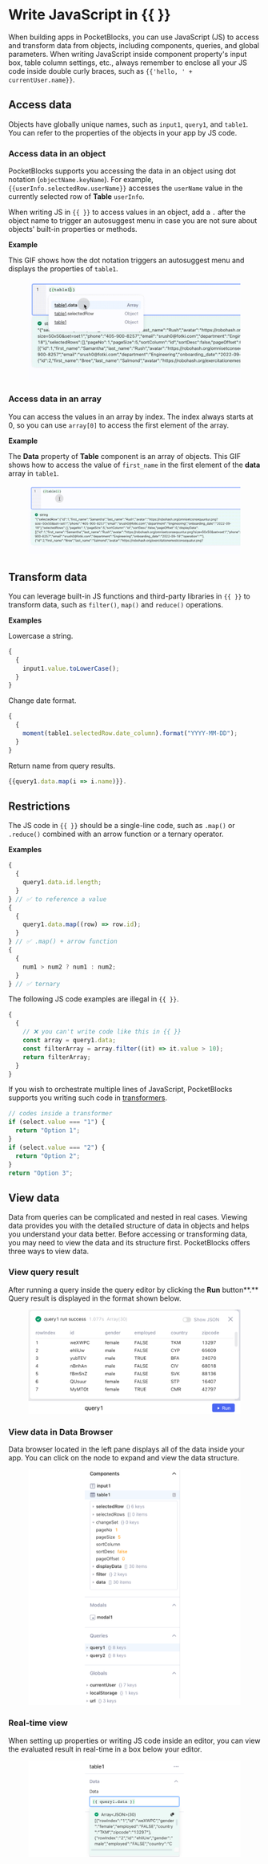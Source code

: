 # Write JavaScript in \{{ \}}

When building apps in PocketBlocks, you can use JavaScript (JS) to access and transform data from objects, including components, queries, and global parameters. When writing JavaScript inside component property's input box, table column settings, etc., always remember to enclose all your JS code inside double curly braces, such as `{{'hello, ' + currentUser.name}}`.

## Access data

Objects have globally unique names, such as `input1`, `query1`, and `table1`. You can refer to the properties of the objects in your app by JS code.

### Access data in an object

PocketBlocks supports you accessing the data in an object using dot notation (`objectName.keyName`). For example,`{{userInfo.selectedRow.userName}}` accesses the `userName` value in the currently selected row of **Table** `userInfo`.

When writing JS in `{{ }}` to access values in an object, add a `.` after the object name to trigger an autosuggest menu in case you are not sure about objects' built-in properties or methods.

**Example**

This GIF shows how the dot notation triggers an autosuggest menu and displays the properties of `table1`.

<figure><img src="../../.gitbook/assets/build-apps/write-javascript/write-javascript-in/01.gif" alt=""><figcaption></figcaption></figure>

### Access data in an array

You can access the values in an array by index. The index always starts at 0, so you can use `array[0]` to access the first element of the array.

**Example**

The **Data** property of **Table** component is an array of objects. This GIF shows how to access the value of `first_name` in the first element of the **data** array in `table1`.

<figure><img src="../../.gitbook/assets/build-apps/write-javascript/write-javascript-in/02.gif" alt=""><figcaption></figcaption></figure>

## Transform data

You can leverage built-in JS functions and third-party libraries in `{{ }}` to transform data, such as `filter()`, `map()` and `reduce()` operations.

**Examples**

Lowercase a string.

```javascript
{
  {
    input1.value.toLowerCase();
  }
}
```

Change date format.

```javascript
{
  {
    moment(table1.selectedRow.date_column).format("YYYY-MM-DD");
  }
}
```

Return name from query results.

```javascript
{{query1.data.map(i => i.name)}}.
```

## Restrictions

The JS code in `{{ }}` should be a single-line code, such as `.map()` or `.reduce()` combined with an arrow function or a ternary operator.

**Examples**

```javascript
{
  {
    query1.data.id.length;
  }
} // ✅ to reference a value
{
  {
    query1.data.map((row) => row.id);
  }
} // ✅ .map() + arrow function
{
  {
    num1 > num2 ? num1 : num2;
  }
} // ✅ ternary
```

The following JS code examples are illegal in `{{ }}`.

```javascript
{
  {
    // ❌ you can't write code like this in {{ }}
    const array = query1.data;
    const filterArray = array.filter((it) => it.value > 10);
    return filterArray;
  }
}
```

If you wish to orchestrate multiple lines of JavaScript, PocketBlocks supports you writing such code in [transformers](transformers.md).

```javascript
// codes inside a transformer
if (select.value === "1") {
  return "Option 1";
}
if (select.value === "2") {
  return "Option 2";
}
return "Option 3";
```

## View data

Data from queries can be complicated and nested in real cases. Viewing data provides you with the detailed structure of data in objects and helps you understand your data better. Before accessing or transforming data, you may need to view the data and its structure first. PocketBlocks offers three ways to view data.

### View query result

After running a query inside the query editor by clicking the **Run** button**.** Query result is displayed in the format shown below.

<figure><img src="../../.gitbook/assets/build-apps/write-javascript/write-javascript-in/03.png" alt=""><figcaption></figcaption></figure>

### View data in Data Browser

Data browser located in the left pane displays all of the data inside your app. You can click on the node to expand and view the data structure.

<figure><img src="../../.gitbook/assets/build-apps/write-javascript/write-javascript-in/04.png" alt=""><figcaption></figcaption></figure>

### Real-time view

When setting up properties or writing JS code inside an editor, you can view the evaluated result in real-time in a box below your editor.

<figure><img src="../../.gitbook/assets/build-apps/write-javascript/write-javascript-in/05.png" alt=""><figcaption></figcaption></figure>
